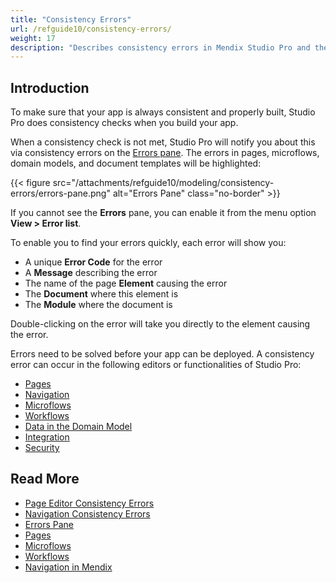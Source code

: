 ```yaml
---
title: "Consistency Errors"
url: /refguide10/consistency-errors/
weight: 17
description: "Describes consistency errors in Mendix Studio Pro and the way to fix them."
---
```


## Introduction 

To make sure that your app is always consistent and properly built, Studio Pro does consistency checks when you build your app. 

When a consistency check is not met, Studio Pro will notify you about this via consistency errors on the [Errors pane](/refguide10/errors-pane/). The errors in pages, microflows, domain models, and document templates will be highlighted:

{{< figure src="/attachments/refguide10/modeling/consistency-errors/errors-pane.png" alt="Errors Pane" class="no-border" >}}

If you cannot see the **Errors** pane, you can enable it from the menu option **View > Error list**.

To enable you to find your errors quickly, each error will show you:

* A unique **Error Code** for the error
* A **Message** describing the error
* The name of the page **Element** causing the error
* The **Document** where this element is
* The **Module** where the document is

Double-clicking on the error will take you directly to the element causing the error.

Errors need to be solved before your app can be deployed. A consistency error can occur in the following editors or functionalities of Studio Pro:

* [Pages](/refguide10/consistency-errors-pages/) 
* [Navigation](/refguide10/consistency-errors-navigation/) 
* [Microflows](/refguide10/microflows/)
* [Workflows](/refguide10/workflows/)
* [Data in the Domain Model](/refguide10/domain-model/)
* [Integration](/refguide10/integration/)
* [Security](/refguide10/security/)

## Read More

* [Page Editor Consistency Errors](/refguide10/consistency-errors-pages/)
* [Navigation Consistency Errors](/refguide10/consistency-errors-navigation/)
* [Errors Pane](/refguide10/errors-pane/)
* [Pages](/refguide10/pages/)
* [Microflows](/refguide10/microflows/) 
* [Workflows](/refguide10/workflows/)
* [Navigation in Mendix](/refguide10/navigation/)
